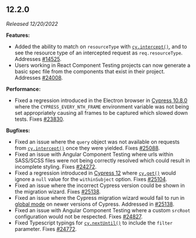 ## 12.2.0

_Released 12/20/2022_

**Features:**

- Added the ability to match on `resourceType` with
  [`cy.intercept()`](https://docs.cypress.io/api/commands/intercept), and to see
  the resource type of an intercepted request as `req.resourceType`. Addresses
  [#14525](https://github.com/cypress-io/cypress/issues/14525).
- Users working in React Component Testing projects can now generate a basic
  spec file from the components that exist in their project. Addresses
  [#24008](https://github.com/cypress-io/cypress/issues/24008).

**Performance:**

- Fixed a regression introduced in the Electron browser in
  [Cypress 10.8.0](https://docs.cypress.io/guides/references/changelog#10-8-0)
  where the `CYPRESS_EVERY_NTH_FRAME` environment variable was not being set
  appropriately causing all frames to be captured which slowed down tests. Fixes
  [#23830](https://github.com/cypress-io/cypress/issues/23830).

**Bugfixes:**

- Fixed an issue where the `query` object was not available on requests from
  [`cy.intercept()`](https://docs.cypress.io/api/commands/intercept) once they
  were yielded. Fixes
  [#25088](https://github.com/cypress-io/cypress/issues/25088).
- Fixed an issue with Angular Component Testing where urls within SASS/SCSS
  files were not being correctly resolved which could result in incomplete
  styling. Fixes [#24272](https://github.com/cypress-io/cypress/issues/24272).
- Fixed a regression introduced in
  [Cypress 12](https://docs.cypress.io/guides/references/changelog#12-0-0) where
  [`cy.get()`](https://docs.cypress.io/api/commands/get) would ignore a `null`
  value for the `withinSubject` option. Fixes
  [#25104](https://github.com/cypress-io/cypress/issues/25104).
- Fixed an issue where the incorrect Cypress version could be shown in the
  migration wizard. Fixes
  [#25138](https://github.com/cypress-io/cypress/issues/25138).
- Fixed an issue where the Cypress migration wizard would fail to run in
  [global mode](https://docs.cypress.io/guides/guides/command-line#cypress-open-global)
  on newer versions of Cypress. Addressed in
  [#25138](https://github.com/cypress-io/cypress/issues/25138).
- Fixed an issue with Angular Component Testing where a custom `srcRoot`
  configuration would not be respected. Fixes
  [#24827](https://github.com/cypress-io/cypress/issues/24827).
- Fixed Typescript typings for
  [`cy.nextUntil()`](https://docs.cypress.io/api/commands/nextuntil) to include
  the `filter` parameter. Fixes
  [#24772](https://github.com/cypress-io/cypress/issues/24772).
